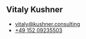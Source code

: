 ## Vitaly Kushner

- [vitaly@kushner.consulting](mailto:vitaly@kushner.consulting)
- [+49 152 09235503](tel:+4915209235503)
